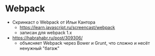 # Webpack

- Скринкаст о Webpack от Ильи Кантора
  - https://learn.javascript.ru/screencast/webpack
  - записан для webpack 1.x
- https://habrahabr.ru/post/309306/
  - объясняет Webpack через Bower и Grunt, что сложно и несёт ненужный "багаж"
